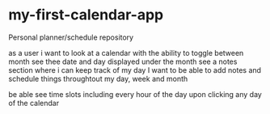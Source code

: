 # my-first-calendar-app
Personal planner/schedule repository

as a user i  want to look at a calendar with the ability to toggle between month
see thee date and day displayed under the month
see a notes section where i can keep track of my day
I want to be able to add notes and schedule things throughtout my day, week and month

be able see time slots including every hour of the day upon clicking any day of the calendar